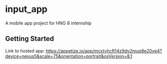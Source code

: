# input_app

A mobile app project for HNG 8 internship

## Getting Started

Link to hosted app:
https://appetize.io/app/mcxtyhcft14z9dv2muq8e20ye4?device=nexus5&scale=75&orientation=portrait&osVersion=8.1


